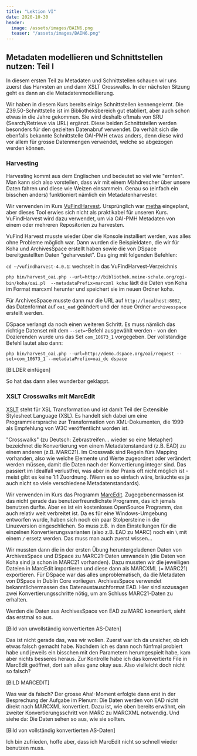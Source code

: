 ```yaml
---
title: "Lektion VI"
date: 2020-10-30
header:
  image: /assets/images/BAIN6.png
  teaser: "/assets/images/BAIN6.png"
---
```

## Metadaten modellieren und Schnittstellen nutzen: Teil I
In diesem ersten Teil zu Metadaten und Schnittstellen schauen wir uns zuerst das Harvsten an und dann XSLT Crosswalks. In der nächsten Sitzung geht es dann an die Metadatenmodellierung. 

Wir haben in diesem Kurs bereits einige Schnittstellen kennengelernt. Die Z39.50-Schnittstelle ist im Bibliotheksbereich gut etabliert, aber auch schon etwas in die Jahre gekommen. Sie wird deshalb oftmals von SRU (Search/Retrieve via URL) ergänzt. Diese beiden Schnittstellen werden besonders für den gezielten Datenabruf verwendet. Da verhält sich die ebenfalls bekannte Schnittstelle OAI-PMH etwas anders, denn diese wird vor allem für grosse Datenmengen verwendet, welche so abgezogen werden können. 

### Harvesting
Harvesting kommt aus dem Englischen und bedeutet so viel wie "ernten". Man kann sich also vorstellen, dass wir mit einem Mähdrescher über unsere Daten fahren und diese wie Weizen einsammeln. Genau so (einfach ein bisschen anders) funktioniert nämlich ein Metadatenharvester. 

Wir verwenden im Kurs [VuFindHarvest](https://github.com/vufind-org/vufindharvest). Ursprünglich war [metha](https://github.com/miku/metha) eingeplant, aber dieses Tool erwies sich nicht als praktikabel für unseren Kurs. VuFindHarvest wird dazu verwendet, um via OAI-PMH Metadaten von einem oder mehreren Repositorien zu harvesten. 

VuFind Harvest musste wieder über die Konsole installiert werden, was alles ohne Probleme möglich war. Dann wurden die Beispieldaten, die wir für Koha und ArchivesSpace erstellt haben sowie die von DSpace bereitgestellten Daten "geharvestet". Das ging mit folgenden Befehlen: 

`cd ~/vufindharvest-4.0.1`: wechselt in das VuFindHarvest-Verzeichnis

`php bin/harvest_oai.php --url=http://bibliothek.meine-schule.org/cgi-bin/koha/oai.pl  --metadataPrefix=marcxml koha`: lädt die Daten von Koha im Format marcxml herunter und speichert sie im neuen Ordner koha. 

Für ArchivesSpace musste dann nur die URL auf `http://localhost:8082`, das Datenformat auf `oai_ead` geändert und der neue Ordner `archivesspace` erstellt werden. 

DSpace verlangt da noch einen weiteren Schritt. Es muss nämlich das richtige Datenset mit dem `--set=`-Befehl ausgewählt werden - von den Dozierenden wurde uns das Set `com_10673_1` vorgegeben. Der vollständige Befehl lautet also dann: 

`php bin/harvest_oai.php --url=http://demo.dspace.org/oai/request --set=com_10673_1 --metadataPrefix=oai_dc dspace`

[BILDER einfügen]

So hat das dann alles wunderbar geklappt. 

### XSLT Crosswalks mit MarcEdit
[XSLT](https://de.wikipedia.org/wiki/XSL_Transformation) steht für XSL Transformation und ist damit Teil der Extensible Stylesheet Language (XSL). Es handelt sich dabei um eine Programmiersprache zur Transformation von XML-Dokumenten, die 1999 als Empfehlung von W3C veröffentlicht worden ist. 

"Crosswalks" (zu Deutsch: Zebrastreifen... wieder so eine Metapher) bezeichnet die Konvertierung von einem Metadatenstandard (z.B. EAD) zu einem anderen (z.B. MARC21). Im Crosswalk sind Regeln fürs Mapping vorhanden, also wie welche Elemente und Werte zugeordnet oder verändert werden müssen, damit die Daten nach der Konvertierung integer sind. Das passiert im Idealfall verlustfrei, was aber in der Praxis oft nicht möglich ist - meist gibt es keine 1:1 Zuordnung. (Wenn es so einfach wäre, bräuchte es ja auch nicht so viele verschiedene Metadatenstandards). 

Wir verwenden im Kurs das Programm [MarcEdit](https://marcedit.reeset.net). Zugegebenermassen ist das nicht gerade das benutzerfreundlichste Programm, das ich jemals benutzen durfte. Aber es ist ein kostenloses OpenSource Programm, das auch relativ weit verbreitet ist. Da es für eine Windows-Umgebung entworfen wurde, haben sich noch ein paar Stolpersteine in die Linuxversion eingeschlichen. So muss z.B. in den Einstellungen für die einzelnen Konvertierungsvarianten (also z.B. EAD zu MARC) noch ein `\` mit einem `/` ersetz werden. Das muss man auch zuerst wissen... 

Wir mussten dann die in der ersten Übung heruntergeladenen Daten von ArchivesSpace und DSpace zu MARC21-Daten umwandeln (die Daten von Koha sind ja schon in MARC21 vorhanden). 
Dazu mussten wir die jeweiligen Dateien in MarcEdit importieren und diese dann als MARCXML (= MARC21) exportieren. Für DSpace war das alles unproblematisch, da die Metadaten von DSpace in Dublin Core vorliegen. ArchivesSpace verwendet bekanntlichermassen das Datenaustauschformat EAD. Hier sind sozusagen zwei Konvertierungsschritte nötig, um am Schluss MARC21-Daten zu erhalten.

Werden die Daten aus ArchivesSpace von EAD zu MARC konvertiert, sieht das erstmal so aus. 

[Bild von unvollständig konvertierten AS-Daten]

Das ist nicht gerade das, was wir wollen. Zuerst war ich da unsicher, ob ich etwas falsch gemacht habe. Nachdem ich es dann noch fünfmal probiert habe und jeweils ein bisschen mit den Parametern herumgespielt habe, kam aber nichts besseres heraus. Zur Kontrolle habe ich das konvertierte File in MarcEdit geöffnet, dort sah alles ganz okay aus. Also vielleicht doch nicht so falsch? 

[BILD MARCEDIT]

Was war da falsch? Der grosse Aha!-Moment erfolgte dann erst in der Besprechung der Aufgabe im Plenum: Die Daten werden von EAD nicht direkt nach MARCXML konvertiert. Dazu ist, wie oben bereits erwähnt, ein zweiter Konvertierungsschritt von MARC zu MARCXML notwendig. Und siehe da: Die Daten sehen so aus, wie sie sollten. 

[Bild von vollständig konvertierten AS-Daten]

Ich bin zufrieden, hoffe aber, dass ich MarcEdit nicht so schnell wieder benutzen muss. 
